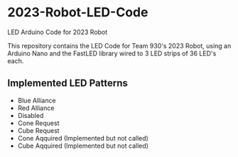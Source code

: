 # 2023-Robot-LED-Code
LED Arduino Code for 2023 Robot

This repository contains the LED Code for Team 930's 2023 Robot, using an Arduino Nano and the FastLED library wired to 3 LED strips of 36 LED's each.

## Implemented LED Patterns
- Blue Alliance
- Red Alliance
- Disabled
- Cone Request
- Cube Request
- Cone Aqquired (Implemented but not called)
- Cube Aqquired (Implemented but not called)
